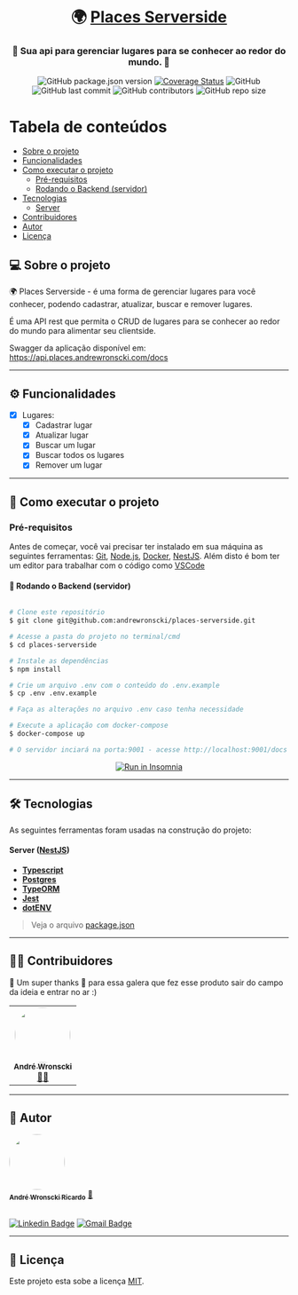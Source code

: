

<h1 align="center">
     🌍 <a href="#" alt="site do places"> Places Serverside</a>
</h1>

<h3 align="center">
    🧳 Sua api para gerenciar lugares para se conhecer ao redor do mundo. 💚
</h3>

<div align="center">
<p align="center">
<a><img alt="GitHub package.json version" src="https://img.shields.io/github/package-json/v/andrewronscki/places-serverside"></a>
<a href='https://coveralls.io/github/andrewronscki/places-serverside?branch=main'><img src='https://coveralls.io/repos/github/andrewronscki/places-serverside/badge.svg?branch=main' alt='Coverage Status' /></a>
<a><img alt="GitHub" src="https://img.shields.io/github/license/andrewronscki/places-serverside"></a>
<a><img alt="GitHub last commit" src="https://img.shields.io/github/last-commit/andrewronscki/places-serverside"></a>
<a><img alt="GitHub contributors" src="https://img.shields.io/github/contributors/andrewronscki/places-serverside"></a>
<a><img alt="GitHub repo size" src="https://img.shields.io/github/repo-size/andrewronscki/places-serverside"></a>
</p>
</div>

Tabela de conteúdos
=================
<!--ts-->
   * [Sobre o projeto](#-sobre-o-projeto)
   * [Funcionalidades](#-funcionalidades)
   * [Como executar o projeto](#-como-executar-o-projeto)
     * [Pré-requisitos](#pré-requisitos)
     * [Rodando o Backend (servidor)](#user-content--rodando-o-backend-servidor)
   * [Tecnologias](#-tecnologias)
     * [Server](#user-content-server--nodejs----typescript)
   * [Contribuidores](#-contribuidores)
   * [Autor](#-autor)
   * [Licença](#user-content--licença)
<!--te-->


## 💻 Sobre o projeto

🌍 Places Serverside - é uma forma de gerenciar lugares para você conhecer, podendo cadastrar, atualizar, buscar e remover lugares.


É uma API rest que permita o CRUD de lugares para se conhecer ao redor do mundo para alimentar seu clientside.

Swagger da aplicação disponível em: https://api.places.andrewronscki.com/docs

---

## ⚙️ Funcionalidades

- [x] Lugares:
  - [x] Cadastrar lugar
  - [x] Atualizar lugar
  - [x] Buscar um lugar
  - [x] Buscar todos os lugares
  - [x] Remover um lugar

---

## 🚀 Como executar o projeto

### Pré-requisitos

Antes de começar, você vai precisar ter instalado em sua máquina as seguintes ferramentas:
[Git](https://git-scm.com), [Node.js](https://nodejs.org/en/), [Docker](https://docs.docker.com/desktop/), [NestJS](https://nestjs.com/).
Além disto é bom ter um editor para trabalhar com o código como [VSCode](https://code.visualstudio.com/)

#### 🎲 Rodando o Backend (servidor)

```bash

# Clone este repositório
$ git clone git@github.com:andrewronscki/places-serverside.git

# Acesse a pasta do projeto no terminal/cmd
$ cd places-serverside

# Instale as dependências
$ npm install

# Crie um arquivo .env com o conteúdo do .env.example
$ cp .env .env.example

# Faça as alterações no arquivo .env caso tenha necessidade

# Execute a aplicação com docker-compose
$ docker-compose up

# O servidor inciará na porta:9001 - acesse http://localhost:9001/docs

```
<p align="center">
  <a href="https://github.com/andrewronscki/places-serverside/blob/main/insomnia.json" target="_blank"><img src="https://insomnia.rest/images/run.svg" alt="Run in Insomnia"></a>
</p>

---

## 🛠 Tecnologias

As seguintes ferramentas foram usadas na construção do projeto:

#### [](https://github.com/tgmarinho/Ecoleta#server-nodejs--typescript)**Server**  ([NestJS](https://nodejs.org/en/))
-   **[Typescript](https://www.typescriptlang.org/)**
-   **[Postgres](https://www.postgresql.org/)**
-   **[TypeORM](https://typeorm.io/)**
-   **[Jest](https://jestjs.io/pt-BR/)**
-   **[dotENV](https://github.com/motdotla/dotenv)**

> Veja o arquivo  [package.json](https://github.com/andrewronscki/places-serverside/blob/main/package.json)

---

## 👨‍💻 Contribuidores

💚 Um super thanks 👏 para essa galera que fez esse produto sair do campo da ideia e entrar no ar :)

<table>
  <tr>
    <td align="center"><a href="https://andrewronscki.com"><img style="border-radius: 50%;" src="https://avatars.githubusercontent.com/u/32884775?v=4" width="100px;" alt=""/><br /><sub><b>André Wronscki</b></sub></a><br /><a href="https://rocketseat.com.br/" title="André Wronscki">👨‍🚀</a></td>
  </tr>
</table>

---

## 🦸 Autor

<a href="https://andrewronscki.com">
 <img style="border-radius: 50%;" src="https://avatars.githubusercontent.com/u/32884775?v=4" width="100px;" alt=""/>
 <br />
 <sub><b>André Wronscki Ricardo</b></sub></a> <a href="https://andrewronscki.com" title="André Wronscki">🚀</a>
 <br />
 <br />


[![Linkedin Badge](https://img.shields.io/badge/-André-blue?style=flat-square&logo=Linkedin&logoColor=white&link=https://www.linkedin.com/in/andr%C3%A9-wronscki-ricardo-13694bb7/)](https://www.linkedin.com/in/andr%C3%A9-wronscki-ricardo-13694bb7/)
[![Gmail Badge](https://img.shields.io/badge/-andrewronscki@gmail.com-c14438?style=flat-square&logo=Gmail&logoColor=white&link=mailto:andrewronscki@gmail.com)](mailto:andrewronscki@gmail.com)

---

## 📝 Licença

Este projeto esta sobe a licença [MIT](./LICENSE).
